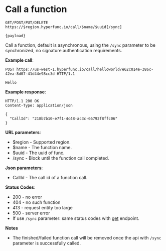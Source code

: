 # Call a function

```
GET/POST/PUT/DELETE https://$region.hyperfunc.io/call/$name/$uuid[/sync]

{payload}
```

Call a function, default is asynchronous, using the `/sync` parameter to be synchronized, no signature authentication requirements.

**Example call**:

```
POST https://us-west-1.hyperfunc.io/call/helloworld/e62c014e-386c-42ea-8d07-41d44e98cc3d HTTP/1.1

Hello
```

**Example response**:

```
HTTP/1.1 200 OK
Content-Type: application/json

{
  "CallId": "218b7b10-e7f1-4c48-ac3c-66792f8ffc06"
}
```

**URL parameters**:

* $region - Supported region.
* $name - The function name.
* $uuid - The uuid of func.
* /sync - Block until the function call completed.

**Json parameters**:

* CallId - The call id of a function call.

**Status Codes**:

* 200 - no error
* 404 - no such function
* 413 - request entity too large
* 500 - server error
* If use `/sync` parameter: same status codes with [get](./get.md) endpoint.

**Notes**

* The finished/failed function call will be removed once the api with `/sync` parameter is successfully called.
